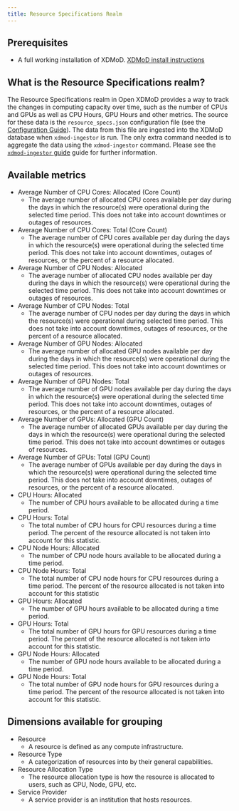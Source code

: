 ```yaml
---
title: Resource Specifications Realm
---
```


## Prerequisites
- A full working installation of XDMoD. [XDMoD install instructions](install.html)

## What is the Resource Specifications realm?
The Resource Specifications realm in Open XDMoD provides a way to track the changes in computing capacity over time, such as the number of CPUs and GPUs as well as CPU Hours, GPU Hours and other metrics. The source for these data is the `resource_specs.json` configuration file (see the [Configuration Guide](configuration.md)). The data
from this file are ingested into the XDMoD database when `xdmod-ingestor` is run. The only extra command needed is to aggregate the data using the `xdmod-ingestor` command. Please see the [`xdmod-ingestor` guide](ingestor.md) guide for further information.

## Available metrics
- Average Number of CPU Cores: Allocated (Core Count)
  - The average number of allocated CPU cores available per day during the days in which the resource(s) were operational during the selected time period. This does not take into account downtimes or outages of resources.
- Average Number of CPU Cores: Total (Core Count)
  - The average number of CPU cores available per day during the days in which the resource(s) were operational during the selected time period. This does not take into account downtimes, outages of resources, or the percent of a resource allocated.
- Average Number of CPU Nodes: Allocated
  - The average number of allocated CPU nodes available per day during the days in which the resource(s) were operational during the selected time period. This does not take into account downtimes or outages of resources.
- Average Number of CPU Nodes: Total
  - The average number of CPU nodes per day during the days in which the resource(s) were operational during selected time period. This does not take into account downtimes, outages of resources, or the percent of a resource allocated.
- Average Number of GPU Nodes: Allocated
  - The average number of allocated GPU nodes available per day during the days in which the resource(s) were operational during the selected time period. This does not take into account downtimes or outages of resources.
- Average Number of GPU Nodes: Total
  - The average number of GPU nodes available per day during the days in which the resource(s) were operational during the selected time period. This does not take into account downtimes, outages of resources, or the percent of a resource allocated.
- Average Number of GPUs: Allocated (GPU Count)
  - The average number of allocated GPUs available per day during the days in which the resource(s) were operational during the selected time period. This does not take into account downtimes or outages of resources.
- Average Number of GPUs: Total (GPU Count)
  - The average number of GPUs available per day during the days in which the resource(s) were operational during the selected time period. This does not take into account downtimes, outages of resources, or the percent of a resource allocated.
- CPU Hours: Allocated
  - The number of CPU hours available to be allocated during a time period.
- CPU Hours: Total
  - The total number of CPU hours for CPU resources during a time period. The percent of the resource allocated is not taken into account for this statistic.
- CPU Node Hours: Allocated
  - The number of CPU node hours available to be allocated during a time period.
- CPU Node Hours: Total
  - The total number of CPU node hours for CPU resources during a time period. The percent of the resource allocated is not taken into account for this statistic
- GPU Hours: Allocated
  - The number of GPU hours available to be allocated during a time period.
- GPU Hours: Total
  - The total number of GPU hours for GPU resources during a time period. The percent of the resource allocated is not taken into account for this statistic.
- GPU Node Hours: Allocated
  - The number of GPU node hours available to be allocated during a time period.
- GPU Node Hours: Total
  - The total number of GPU node hours for GPU resources during a time period. The percent of the resource allocated is not taken into account for this statistic.

## Dimensions available for grouping
- Resource
  - A resource is defined as any compute infrastructure.
- Resource Type
  - A categorization of resources into by their general capabilities.
- Resource Allocation Type
  - The resource allocation type is how the resource is allocated to users, such as CPU, Node, GPU, etc.
- Service Provider
  - A service provider is an institution that hosts resources.
